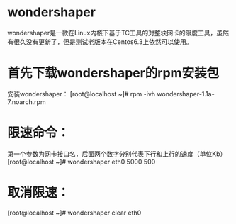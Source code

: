 # wondershaper
wondershaper是一款在Linux内核下基于TC工具的对整块网卡的限度工具，虽然有很久没有更新了，但是测试老版本在Centos6.3上依然可以使用。
# 首先下载wondershaper的rpm安装包
安装wondershaper：  [root@localhost ~]# rpm -ivh wondershaper-1.1a-7.noarch.rpm 
# 限速命令： 
第一个参数为网卡接口名，后面两个数字分别代表下行和上行的速度（单位Kb）  
[root@localhost ~]# wondershaper eth0 5000 500 
# 取消限速：  
[root@localhost ~]# wondershaper clear eth0

